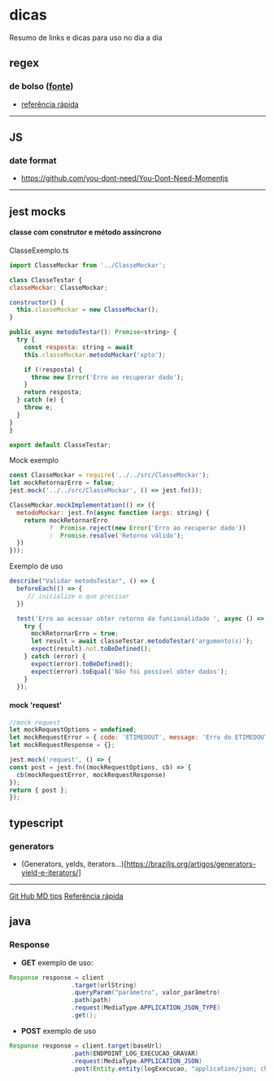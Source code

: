 # dicas
Resumo de links e dicas para uso no dia a dia


## regex
 ### de bolso ([fonte](https://www.alura.com.br/artigos/javascript-replace-manipulando-strings-e-regex))
 	
 + [referência rápida](https://www.regular-expressions.info/refquick.html)
   
_____
## JS
 ### date format
+ https://github.com/you-dont-need/You-Dont-Need-Momentjs
	
_____
## jest mocks
#### classe com construtor e método assíncrono

  ClasseExemplo.ts
  ```javascript
  import ClasseMockar from '../ClasseMockar';

class ClasseTestar {
  classeMockar: ClasseMockar;

  constructor() {
    this.classeMockar = new ClasseMockar();
  }

  public async metodoTestar(): Promise<string> {
    try {
      const resposta: string = await
      this.classeMockar.metodoMockar('xpto');

      if (!resposta) {
        throw new Error('Erro ao recuperar dado');
      }
      return resposta;
    } catch (e) {
      throw e;
    }
  }
}

export default ClasseTestar;
```
  
  Mock exemplo
```javascript
const ClasseMockar = require('../../src/ClasseMockar');
let mockRetornarErro = false;
jest.mock('../../src/ClasseMockar', () => jest.fn());

ClasseMockar.mockImplementation(() => ({
  metodoMockar: jest.fn(async function (args: string) {
    return mockRetornarErro
           ?  Promise.reject(new Error('Erro ao recuperar dado'))
           :  Promise.resolve('Retorno válido');
  })
}));
```

  Exemplo de uso
```javascript
describe("Validar metodoTestar", () => {
  beforeEach(() => {
     // inicialize o que precisar
  })

  test('Erro ao acessar obter retorno da funcionalidade ', async () => {
    try {
      mockRetornarErro = true;
      let result = await classeTestar.metodoTestar('argumento(s)');
      expect(result).not.toBeDefined();
    } catch (error) {
      expect(error).toBeDefined();
      expect(error).toEqual('Não foi possível obter dados');
    }
  });
  ```
  
  #### mock 'request'
  ```javascript
  //mock request
let mockRequestOptions = undefined;
let mockRequestError = { code: 'ETIMEDOUT', message: 'Erro do ETIMEDOUT' };
let mockRequestResponse = {};

jest.mock('request', () => {
  const post = jest.fn((mockRequestOptions, cb) => {
    cb(mockRequestError, mockRequestResponse)
  });
  return { post };
});
```

## typescript

### generators
  + (Generators, yelds, iterators...)[https://braziljs.org/artigos/generators-yield-e-iterators/]


_____
[Git Hub MD tips](https://github.com/adam-p/markdown-here/wiki/Markdown-Cheatsheet#code)
[Referência rápida](https://github.com/adam-p/markdown-here/wiki/Markdown-Cheatsheet#code)


## java

### Response
   + **GET** exemplo de uso:
   ```java
   Response response = client
                    .target(urlString)
                    .queryParam("parâmetro", valor_parâmetro)
                    .path(path)
                    .request(MediaType.APPLICATION_JSON_TYPE)
                    .get();
```
   + **POST** exemplo de uso
   ```java
   Response response = client.target(baseUrl)
                    .path(ENDPOINT_LOG_EXECUCAO_GRAVAR)
                    .request(MediaType.APPLICATION_JSON)
                    .post(Entity.entity(logExecucao, "application/json; charset=UTF-8"));
```
